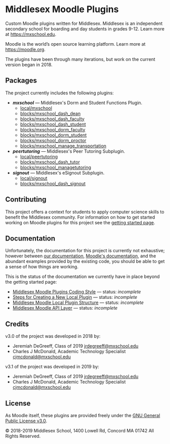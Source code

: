 # Middlesex Moodle Plugins

Custom Moodle plugins written for Middlesex. Middlesex is an independent secondary school for boarding and day students in grades 9-12. Learn more at <https://mxschool.edu>.

Moodle is the world’s open source learning platform. Learn more at <https://moodle.org>.

The plugins have been through many iterations, but work on the current version began in 2018.

## Packages
The project currently includes the following plugins:
- **_mxschool_** — Middlesex's Dorm and Student Functions Plugin.
    - [local/mxschool](/local/mxschool/README.md)
    - [blocks/mxschool_dash_dean](/blocks/mxschool_dash_dean/README.md)
    - [blocks/mxschool_dash_faculty](/blocks/mxschool_dash_faculty/README.md)
    - [blocks/mxschool_dash_student](/blocks/mxschool_dash_student/README.md)
    - [blocks/mxschool_dorm_faculty](/blocks/mxschool_dorm_faculty/README.md)
    - [blocks/mxschool_dorm_student](/blocks/mxschool_dorm_student/README.md)
    - [blocks/mxschool_dorm_proctor](/blocks/mxschool_dorm_proctor/README.md)
    - [blocks/mxschool_manage_transportation](/blocks/mxschool_manage_transportation/README.md)
- **_peertutoring_** — Middlesex's Peer Tutoring Subplugin.
    - [local/peertutoring](/local/peertutoring/README.md)
    - [blocks/mxschool_dash_tutor](/blocks/mxschool_dash_tutor/README.md)
    - [blocks/mxschool_managetutoring](/blocks/mxschool_manage_tutoring/README.md)
- **_signout_** — Middlesex's eSignout Subplugin.
    - [local/signout](/local/signout/README.md)
    - [blocks/mxschool_dash_signout](/blocks/mxschool_dash_signout/README.md)

## Contributing
This project offers a context for students to apply computer science skills to benefit the Middlesex community. For information on how to get started working on Moodle plugins for this project see the [getting started page](/docs/GETTING_STARTED.md).

## Documentation
Unfortunately, the documentation for this project is currently not exhaustive; however between [our documentation](/docs), [Moodle's documentation](https://docs.moodle.org/dev/Main_Page), and the abundant examples provided by the existing code, you should be able to get a sense of how things are working.

This is the status of the documentation we currently have in place beyond the getting started page:
- [Middlesex Moodle Plugins Coding Style](/docs/CODING_STYLE.md) — status: _incomplete_
- [Steps for Creating a New Local Plugin](/docs/CREATING_A_NEW_PLUGIN.md) — status: _incomplete_
- [Middlesex Moodle Local Plugin Structure](/docs/PLUGIN_STRUCTURE.md) — status: _incomplete_
- [Middlesex Moodle API Layer](/docs/API_LAYER.md) — status: _incomplete_

## Credits
v3.0 of the project was developed in 2018 by:
- Jeremiah DeGreeff, Class of 2019 <jrdegreeff@mxschool.edu>
- Charles J McDonald, Academic Technology Specialist <cjmcdonald@mxschool.edu>

v3.1 of the project was developed in 2019 by:
- Jeremiah DeGreeff, Class of 2019 <jrdegreeff@mxschool.edu>
- Charles J McDonald, Academic Technology Specialist <cjmcdonald@mxschool.edu>

## License
As Moodle itself, these plugins are provided freely under the [GNU General Public License v3.0](/COPYING.txt).

© 2018-2019 Middlesex School, 1400 Lowell Rd, Concord MA 01742 All Rights Reserved.
